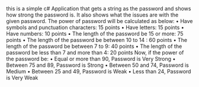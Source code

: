 this is a simple c# Application that gets a string as the password and shows how 
strong the password is. It also shows what the issues are with the given 
password. The power of password will be calculated as below:
• Have symbols and punctuation characters: 15 points
• Have letters: 15 points
• Have numbers: 10 points
• The length of the password be 15 or more: 75 points
• The length of the password be between 10 to 14 : 60 points
• The length of the password be between 7 to 9: 40 points
• The length of the password be less than 7 and more than 4: 20 points
Now, if the power of the password be:
• Equal or more than 90, Password is Very Strong
• Between 75 and 89, Password is Strong
• Between 50 and 74, Password is Medium
• Between 25 and 49, Password is Weak
• Less than 24, Password is Very Weak
